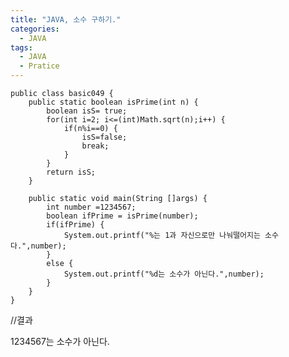 ```yaml
---
title: "JAVA, 소수 구하기."
categories:
  - JAVA
tags:
  - JAVA
  - Pratice
---
```


	public class basic049 {
		public static boolean isPrime(int n) {
			boolean isS= true;
			for(int i=2; i<=(int)Math.sqrt(n);i++) {
				if(n%i==0) {
					isS=false;
					break;
				}
			}
			return isS;
		}
>

		public static void main(String []args) {
			int number =1234567;
			boolean ifPrime = isPrime(number);
			if(ifPrime) {
				System.out.printf("%는 1과 자신으로만 나눠떨어지는 소수다.",number);
			}
			else {
				System.out.printf("%d는 소수가 아닌다.",number);
			}
		}
	}

//결과

1234567는 소수가 아닌다.
